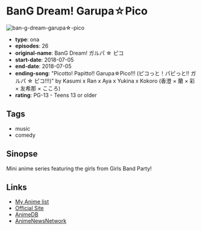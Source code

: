 # BanG Dream! Garupa☆Pico

![ban-g-dream-garupa☆-pico](https://cdn.myanimelist.net/images/anime/1341/92872.jpg)

-   **type**: ona
-   **episodes**: 26
-   **original-name**: BanG Dream! ガルパ ☆ ピコ
-   **start-date**: 2018-07-05
-   **end-date**: 2018-07-05
-   **ending-song**: "Picotto! Papitto!! Garupa☆Pico!!! (ピコっと！パピっと!! ガルパ ☆ ピコ!!!)" by Kasumi x Ran x Aya x Yukina x Kokoro (香澄 × 蘭 × 彩 × 友希那 × こころ)
-   **rating**: PG-13 - Teens 13 or older

## Tags

-   music
-   comedy

## Sinopse

Mini anime series featuring the girls from Girls Band Party!

## Links

-   [My Anime list](https://myanimelist.net/anime/37873/BanG_Dream_Garupa☆Pico)
-   [Official Site](https://anime.bang-dream.com/pico/)
-   [AnimeDB](http://anidb.info/perl-bin/animedb.pl?show=anime&aid=14077)
-   [AnimeNewsNetwork](http://www.animenewsnetwork.com/encyclopedia/anime.php?id=21290)
